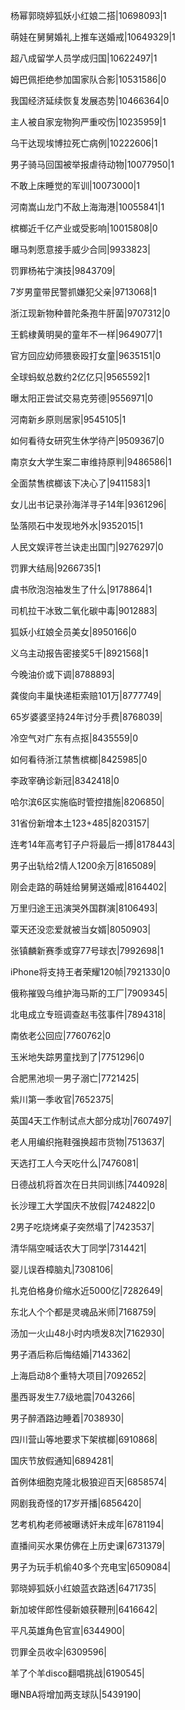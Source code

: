杨幂郭晓婷狐妖小红娘二搭|10698093|1

萌娃在舅舅婚礼上推车送婚戒|10649329|1

超八成留学人员学成归国|10622497|1

姆巴佩拒绝参加国家队合影|10531586|0

我国经济延续恢复发展态势|10466364|0

主人被自家宠物狗严重咬伤|10235959|1

乌干达现埃博拉死亡病例|10222606|1

男子骑马回国被举报虐待动物|10077950|1

不敢上床睡觉的军训|10073000|1

河南嵩山龙门不敌上海海港|10055841|1

槟榔近千亿产业或受影响|10015808|0

曝马刺愿意接手威少合同|9933823|

罚罪杨祐宁演技|9843709|

7岁男童带民警抓嫌犯父亲|9713068|1

浙江现新物种普陀条孢牛肝菌|9707312|0

王鹤棣黄明昊的童年不一样|9649077|1

官方回应幼师猥亵殴打女童|9635151|0

全球蚂蚁总数约2亿亿只|9565592|1

曝太阳正尝试交易克劳德|9556971|0

河南新乡原则居家|9545105|1

如何看待女研究生休学待产|9509367|0

南京女大学生案二审维持原判|9486586|1

全面禁售槟榔该下决心了|9411583|1

女儿出书记录孙海洋寻子14年|9361296|

坠落陨石中发现地外水|9352015|1

人民文娱评苍兰诀走出国门|9276297|0

罚罪大结局|9266735|1

虞书欣泡泡袖发生了什么|9178864|1

司机拉干冰致二氧化碳中毒|9012883|

狐妖小红娘全员美女|8950166|0

义乌主动报告密接奖5千|8921568|1

今晚油价或下调|8788893|

龚俊向丰巢快递柜索赔101万|8777749|

65岁婆婆坚持24年讨分手费|8768039|

冷空气对广东有点抠|8435559|0

如何看待浙江禁售槟榔|8425985|0

李政宰确诊新冠|8342418|0

哈尔滨6区实施临时管控措施|8206850|

31省份新增本土123+485|8203157|

连考14年高考钉子户将最后一搏|8178443|

男子出轨给2情人1200余万|8165089|

刚会走路的萌娃给舅舅送婚戒|8164402|

万里归途王迅演哭外国群演|8106493|

覃天还没恋爱就被当女婿|8050903|

张镇麟新赛季或穿77号球衣|7992698|1

iPhone将支持王者荣耀120帧|7921330|0

俄称摧毁乌维护海马斯的工厂|7909345|

北电成立专班调查赵韦弦事件|7894318|

南依老公回应|7760762|0

玉米地失踪男童找到了|7751296|0

合肥黑池坝一男子溺亡|7721425|

紫川第一季收官|7652375|

英国4天工作制试点大部分成功|7607497|

老人用编织拖鞋强换超市货物|7513637|

天选打工人今天吃什么|7476081|

日德战机将首次在日共同训练|7440928|

长沙理工大学国庆不放假|7424822|0

2男子吃烧烤桌子突然塌了|7423537|

清华隔空喊话农大丁同学|7314421|

婴儿误吞樟脑丸|7308106|

扎克伯格身价缩水近5000亿|7282649|

东北人个个都是灵魂品米师|7168759|

汤加一火山48小时内喷发8次|7162930|

男子酒后称后悔结婚|7143362|

上海启动8个重特大项目|7092652|

墨西哥发生7.7级地震|7043266|

男子醉酒路边睡着|7038930|

四川营山等地要求下架槟榔|6910868|

国庆节放假通知|6894281|

首例体细胞克隆北极狼迎百天|6858574|

网剧我奇怪的17岁开播|6856420|

艺考机构老师被曝诱奸未成年|6781194|

直播间买水果仿佛在上历史课|6731379|

男子为玩手机偷40多个充电宝|6509084|

郭晓婷狐妖小红娘蓝衣路透|6471735|

新加坡伴郎性侵新娘获鞭刑|6416642|

平凡英雄角色官宣|6344900|

罚罪全员收伞|6309596|

羊了个羊disco翻唱挑战|6190545|

曝NBA将增加两支球队|5439190|

